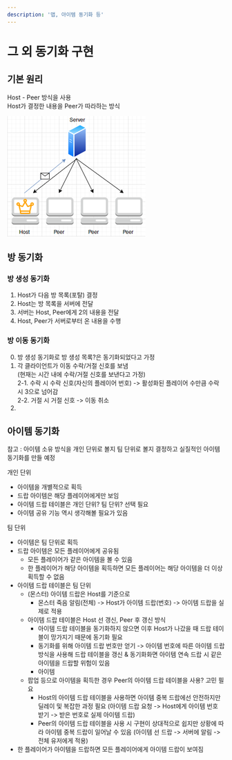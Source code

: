 ```yaml
---
description: '맵, 아이템 동기화 등'
---
```


# 그 외 동기화 구현

## 기본 원리 

Host - Peer 방식을 사용  
Host가 결정한 내용을 Peer가 따라하는 방식

![](../../.gitbook/assets/image%20%2823%29.png)

## 방 동기화 

### 방 생성 동기화 

1. Host가 다음 방 목록\(포탈\) 결정
2. Host는 방 목록을 서버에 전달 
3. 서버는 Host, Peer에게 2의 내용을 전달 
4. Host, Peer가 서버로부터 온 내용을 수행 

### 방 이동 동기화 

0. 방 생성 동기화로 방 생성 목록?은 동기화되었다고 가정  
1. 각 클라이언트가 이동 수락/거절 신호를 보냄  
\(현재는 시간 내에 수락/거절 신호를 보낸다고 가정\)  
2-1. 수락 시 수락 신호\(자신의 플레이어 번호\) -&gt; 활성화된 플레이어 수만큼 수락 시 3으로 넘어감   
2-2. 거절 시 거절 신호 -&gt; 이동 취소    
3. 

## 아이템 동기화 

참고 : 아이템 소유 방식을 개인 단위로 볼지 팀 단위로 볼지 결정하고 실질적인 아이템 동기화를 만들 예정 

개인 단위 

* 아이템을 개별적으로 획득
* 드랍 아이템은 해당 플레이어에게만 보임 
* 아이템 드랍 테이블은 개인 단위? 팀 단위? 선택 필요 
* 아이템 공유 기능 역시 생각해볼 필요가 있음 

팀 단위

* 아이템은 팀 단위로 획득
* 드랍 아이템은 모든 플레이어에게 공유됨 
  * 모든 플레이어가 같은 아이템을 볼 수 있음 
  * 한 플레이어가 해당 아이템을 획득하면 모든 플레이어는 해당 아이템을 더 이상 획득할 수 없음 
* 아이템 드랍 테이블은 팀 단위 
  * \(몬스터\) 아이템 드랍은 Host를 기준으로 
    * 몬스터 죽음 알림\(전체\) -&gt; Host가 아이템 드랍\(번호\) -&gt; 아이템 드랍을 실제로 적용 
  * 아이템 드랍 테이블은 Host 선 갱신, Peer 후 갱신 방식 
    * 아이템 드랍 테이블을 동기화하지 않으면 이후 Host가 나갔을 때 드랍 테이블이 망가지기 때문에 동기화 필요 
    * 동기화를 위해 아이템 드랍 번호만 얻기 -&gt; 아이템 번호에 따른 아이템 드랍 방식을 사용해 드랍 테이블을 갱신 & 동기화화면 아이템 연속 드랍 시 같은 아이템을 드랍할 위험이 있음 
    * 아이템 
  * 팝업 등으로 아이템을 획득한 경우 Peer의 아이템 드랍 테이블을 사용? 고민 필요 
    * Host의 아이템 드랍 테이블을 사용하면 아이템 중복 드랍에선 안전하지만 딜레이 및 복잡한 과정 필요  \(아이템 드랍 요청 -&gt; Host에게 아이템 번호 받기 -&gt; 받은 번호로 실제 아이템 드랍\) 
    * Peer의 아이템 드랍 테이블을 사용 시 구현이 상대적으로 쉽지만 상황에 따라 아이템 중복 드랍이 일어날 수 있음  \(아이템 선 드랍 -&gt; 서버에 알림 -&gt; 전체 유저에게 적용\)
* 한 플레이어가 아이템을 드랍하면 모든 플레이어에게 아이템 드랍이 보여짐 



